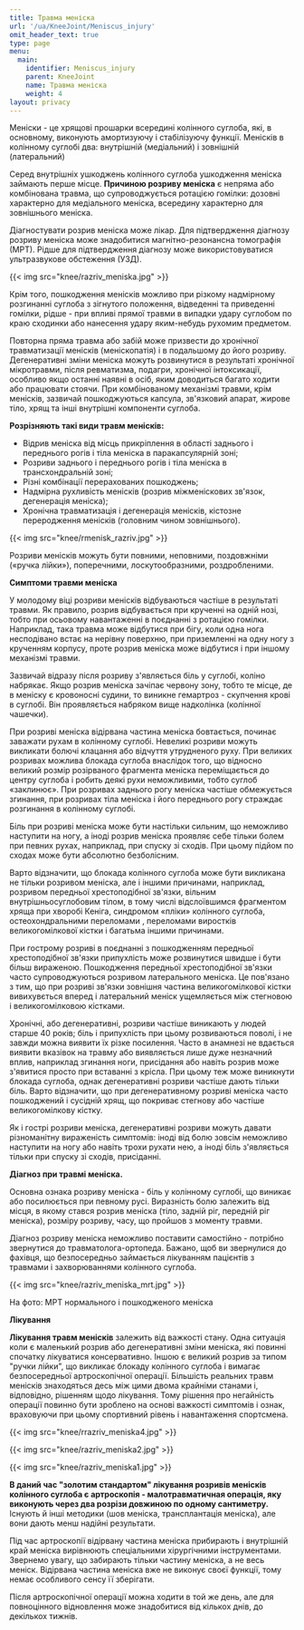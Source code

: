 ```yaml
---
title: Травма меніска
url: '/ua/KneeJoint/Meniscus_injury'
omit_header_text: true
type: page
menu:
  main:
    identifier: Meniscus_injury
    parent: KneeJoint
    name: Травма меніска
    weight: 4
layout: privacy
---
```


Меніски - це хрящові прошарки всередині колінного суглоба, які, в основному, виконують амортизуючу і стабілізуючу функції. Менісків в колінному суглобі два: внутрішній (медіальний) і зовнішній (латеральний)

Серед внутрішніх ушкоджень колінного суглоба ушкодження меніска займають перше місце. **Причиною розриву меніска** є непряма або комбінована травма, що супроводжується ротацією гомілки: дозовні характерно для медіального меніска, всередину характерно для зовнішнього меніска.

Діагностувати розрив меніска може лікар. Для підтвердження діагнозу розриву меніска може знадобитися магнітно-резонансна томографія (МРТ). Рідше для підтвердження діагнозу може використовуватися ультразвукове обстеження (УЗД).

{{< img src="knee/razriv_meniska.jpg" >}}

Крім того, пошкодження менісків можливо при різкому надмірному розгинанні суглоба з зігнутого положення, відведенні та приведенні гомілки, рідше - при впливі прямої травми в випадки удару суглобом по краю сходинки або нанесення удару яким-небудь рухомим предметом.

Повторна пряма травма або забій може призвести до хронічної травматизації менісків (меніскопатія) і в подальшому до його розриву. Дегенеративні зміни меніска можуть розвинутися в результаті хронічної мікротравми, після ревматизма, подагри, хронічної інтоксикації, особливо якщо останні наявні в осіб, яким доводиться багато ходити або працювати стоячи. При комбінованому механізмі травми, крім менісків, зазвичай пошкоджуються капсула, зв'язковий апарат, жирове тіло, хрящ та інші внутрішні компоненти суглоба.

**Розрізняють такі види травм менісків:**
- Відрив меніска від місць прикріплення в області заднього і переднього рогів і тіла меніска в паракапсулярній зоні;
- Розриви заднього і переднього рогів і тіла меніска в трансхондральній зоні;
- Різні комбінації перерахованих пошкоджень;
- Надмірна рухливість менісків (розрив міжменіскових зв'язок, дегенерація меніска);
- Хронічна травматизація і дегенерація менісків, кістозне переродження менісків (головним чином зовнішнього).

{{< img src="knee/rmenisk_razriv.jpg" >}}

Розриви менісків можуть бути повними, неповними, поздовжніми («ручка лійки»), поперечними, лоскутообразними, роздробленими.

**Симптоми травми меніска**

У молодому віці розриви менісків відбуваються частіше в результаті травми. Як правило, розрив відбувається при крученні на одній нозі, тобто при осьовому навантаженні в поєднанні з ротацією гомілки. Наприклад, така травма може відбутися при бігу, коли одна нога несподівано встає на нерівну поверхню, при приземленні на одну ногу з крученням корпусу, проте розрив меніска може відбутися і при іншому механізмі травми.

Зазвичай відразу після розриву з'являється біль у суглобі, коліно набрякає. Якщо розрив меніска зачіпає червону зону, тобто те місце, де в меніску є кровоносні судини, то виникне гемартроз - скупчення крові в суглобі. Він проявляється набряком вище надколінка (колінної чашечки).

При розриві меніска відірвана частина меніска бовтається, починає заважати рухам в колінному суглобі. Невеликі розриви можуть викликати болючі клацання або відчуття утрудненого руху. При великих розривах можлива блокада суглоба внаслідок того, що відносно великий розмір розірваного фрагмента меніска переміщається до центру суглоба і робить деякі рухи неможливими, тобто суглоб «заклинює». При розривах заднього рогу меніска частіше обмежується згинання, при розривах тіла меніска і його переднього рогу страждає розгинання в колінному суглобі.

Біль при розриві меніска може бути настільки сильним, що неможливо наступити на ногу, а іноді розрив меніска проявляє себе тільки болем при певних рухах, наприклад, при спуску зі сходів. При цьому підйом по сходах може бути абсолютно безболісним.

Варто відзначити, що блокада колінного суглоба може бути викликана не тільки розривом меніска, але і іншими причинами, наприклад, розривом передньої хрестоподібної зв'язки, вільним внутрішньосуглобовим тілом, в тому числі відслоївшимся фрагментом хряща при хворобі Кеніга, синдромом «пліки» колінного суглоба, остеохондральними переломами , переломами виростків великогомілкової кістки і багатьма іншими причинами.

При гострому розриві в поєднанні з пошкодженням передньої хрестоподібної зв'язки припухлість може розвинутися швидше і бути більш вираженою. Пошкодження передньої хрестоподібної зв'язки часто супроводжуються розривом латерального меніска. Це пов'язано з тим, що при розриві зв'язки зовнішня частина великогомілкової кістки вивихувється вперед і латеральний меніск ущемляється між стегновою і великогомілковою кістками.

Хронічні, або дегенеративні, розриви частіше виникають у людей старше 40 років; біль і припухлість при цьому розвиваються поволі, і не завжди можна виявити їх різке посилення. Часто в анамнезі не вдається виявити вказівок на травму або виявляється лише дуже незначний вплив, наприклад згинання ноги, присідання або навіть розрив може з'явитися просто при вставанні з крісла. При цьому теж може виникнути блокада суглоба, однак дегенеративні розриви частіше дають тільки біль. Варто відзначити, що при дегенеративному розриві меніска часто пошкоджений і сусідній хрящ, що покриває стегнову або частіше великогомілкову кістку.

Як і гострі розриви меніска, дегенеративні розриви можуть давати різноманітну вираженість симптомів: іноді від болю зовсім неможливо наступити на ногу або навіть трохи рухати нею, а іноді біль з'являється тільки при спуску зі сходів, присіданні.

**Діагноз при травмі меніска.**

Основна ознака розриву меніска - біль у колінному суглобі, що виникає або посилюється при певному русі. Виразність болю залежить від місця, в якому стався розрив меніска (тіло, задній ріг, передній ріг меніска), розміру розриву, часу, що пройшов з моменту травми.

Діагноз розриву меніска неможливо поставити самостійно - потрібно звернутися до травматолога-ортопеда. Бажано, щоб ви звернулися до фахівця, що безпосередньо займається лікуванням пацієнтів з травмами і захворюваннями колінного суглоба.

{{< img src="knee/razriv_meniska_mrt.jpg" >}}

На фото: МРТ нормального і пошкодженого меніска

**Лікування**

**Лікування травм менісків** залежить від важкості стану. Одна ситуація коли є маленький розрив або дегенеративні зміни меніска, які повинні спочатку лікуватися консервативно. Іншою є великий розрив за типом "ручки лійки", що викликає блокаду колінного суглоба і вимагає безпосередньої артроскопічної операції. Більшість реальних травм менісків знаходяться десь між цими двома крайніми станами і, відповідно, рішенням щодо лікування. Тому рішення про негайність операції повинно бути зроблено на основі важкості симптомів і ознак, враховуючи при цьому спортивний рівень і навантаження спортсмена.

{{< img src="knee/rrazriv_meniska4.jpg" >}}


{{< img src="knee/razriv_meniska2.jpg" >}}


{{< img src="knee/razriv_meniska1.jpg" >}}

**В даний час "золотим стандартом" лікування розривів менісків колінного суглоба є артроскопія - малотравматичная операція, яку виконують через два розрізи довжиною по одному сантиметру.** Існують й інші методики (шов меніска, трансплантація меніска), але вони дають менш надійні результати.

Під час артроскопії відірвану частина меніска прибирають і внутрішній край меніска вирівнюють спеціальними хірургічними інструментами. Звернемо увагу, що забирають тільки частину меніска, а не весь меніск. Відірвана частина меніска вже не виконує своєї функції, тому немає особливого сенсу її зберігати.

Після артроскопічної операції можна ходити в той же день, але для повноцінного відновлення може знадобитися від кількох днів, до декількох тижнів.

